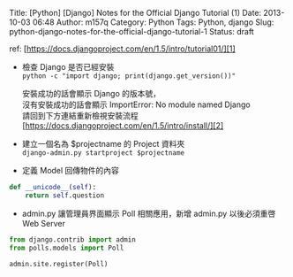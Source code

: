 Title: [Python] [Django] Notes for the Official Django Tutorial (1)
Date: 2013-10-03 06:48
Author: m157q
Category: Python
Tags: Python, django
Slug: python-django-notes-for-the-official-django-tutorial-1
Status: draft

ref: [https://docs.djangoproject.com/en/1.5/intro/tutorial01/][1]    
    
* 檢查 Django 是否已經安裝    
  ``python -c "import django; print(django.get_version())"``  
    
  安裝成功的話會顯示 Django 的版本號，    
  沒有安裝成功的話會顯示 ImportError: No module named Django    
  請回到下方連結重新檢視安裝流程    
  [https://docs.djangoproject.com/en/1.5/intro/install/][2]    
    
    
* 建立一個名為 $projectname 的 Project 資料夾    
  `django-admin.py startproject $projectname`    
    
* 定義 Model 回傳物件的內容  
  
```python  
def __unicode__(self):    
	return self.question  
```  
  
* admin.py 讓管理員界面顯示 Poll 相關應用，新增 admin.py 以後必須重啓 Web Server  
  
```python  
from django.contrib import admin    
from polls.models import Poll  
   
admin.site.register(Poll)   
```  
  
  
[1]: https://docs.djangoproject.com/en/1.5/intro/tutorial01/  
[2]: https://docs.djangoproject.com/en/1.5/intro/install/  
